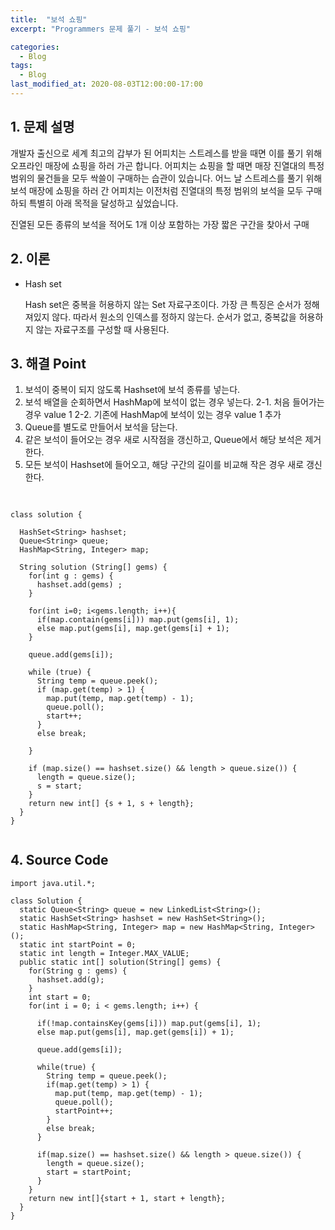 ```yaml
---
title:  "보석 쇼핑"
excerpt: "Programmers 문제 풀기 - 보석 쇼핑"

categories:
  - Blog
tags:
  - Blog
last_modified_at: 2020-08-03T12:00:00-17:00
---
```


## 1. 문제 설명
개발자 출신으로 세계 최고의 갑부가 된 어피치는 스트레스를 받을 때면 이를 풀기 위해 오프라인 매장에 쇼핑을 하러 가곤 합니다.
어피치는 쇼핑을 할 때면 매장 진열대의 특정 범위의 물건들을 모두 싹쓸이 구매하는 습관이 있습니다.
어느 날 스트레스를 풀기 위해 보석 매장에 쇼핑을 하러 간 어피치는 이전처럼 진열대의 특정 범위의 보석을 모두 구매하되 특별히 아래 목적을 달성하고 싶었습니다.

진열된 모든 종류의 보석을 적어도 1개 이상 포함하는 가장 짧은 구간을 찾아서 구매

## 2. 이론

- Hash set

  Hash set은 중복을 허용하지 않는 Set 자료구조이다. 가장 큰 특징은 순서가 정해져있지 않다. 따라서 원소의 인덱스를 정하지 않는다. 순서가 없고, 중복값을 허용하지 않는 자료구조를 구성할 때 사용된다.

## 3. 해결 Point

1. 보석이 중복이 되지 않도록 Hashset에 보석 종류를 넣는다.
2. 보석 배열을 순회하면서 HashMap에 보석이 없는 경우 넣는다.
  2-1. 처음 들어가는 경우 value 1
  2-2. 기존에 HashMap에 보석이 있는 경우 value 1 추가
3. Queue를 별도로 만들어서 보석을 담는다.
4. 같은 보석이 들어오는 경우 새로 시작점을 갱신하고, Queue에서 해당 보석은 제거한다.
5. 모든 보석이 Hashset에 들어오고, 해당 구간의 길이를 비교해 작은 경우 새로 갱신한다.

## <pseudo code>

```
 
class solution {

  HashSet<String> hashset;
  Queue<String> queue;
  HashMap<String, Integer> map;  

  String solution (String[] gems) {
    for(int g : gems) {
      hashset.add(gems) ; 
    }

    for(int i=0; i<gems.length; i++){
      if(map.contain(gems[i])) map.put(gems[i], 1);
      else map.put(gems[i], map.get(gems[i] + 1);
    }
    
    queue.add(gems[i]);

    while (true) {
      String temp = queue.peek();
      if (map.get(temp) > 1) {
        map.put(temp, map.get(temp) - 1);
        queue.poll();
        start++;
      } 
      else break;

    }
   
    if (map.size() == hashset.size() && length > queue.size()) {
      length = queue.size();
      s = start;
    }
    return new int[] {s + 1, s + length};
  }
}


```



## 4. Source Code

```
import java.util.*;

class Solution {
  static Queue<String> queue = new LinkedList<String>();
  static HashSet<String> hashset = new HashSet<String>();
  static HashMap<String, Integer> map = new HashMap<String, Integer>();
  static int startPoint = 0;
  static int length = Integer.MAX_VALUE;
  public static int[] solution(String[] gems) {
    for(String g : gems) {
      hashset.add(g);
    }
    int start = 0;
    for(int i = 0; i < gems.length; i++) {

      if(!map.containsKey(gems[i])) map.put(gems[i], 1);
      else map.put(gems[i], map.get(gems[i]) + 1);

      queue.add(gems[i]);

      while(true) {
        String temp = queue.peek();
        if(map.get(temp) > 1) {
          map.put(temp, map.get(temp) - 1);
          queue.poll();
          startPoint++;
        }
        else break;
      }

      if(map.size() == hashset.size() && length > queue.size()) {
        length = queue.size();
        start = startPoint;
      }
    }
    return new int[]{start + 1, start + length};
  }
}




```
